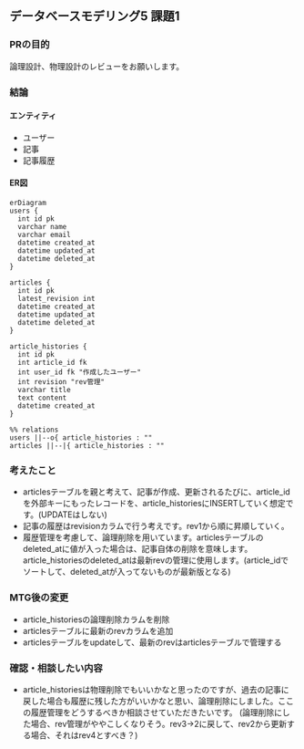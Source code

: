 ## データベースモデリング5 課題1

### PRの目的
論理設計、物理設計のレビューをお願いします。

### 結論
#### エンティティ
- ユーザー
- 記事
- 記事履歴

#### ER図
```mermaid
erDiagram
users {
  int id pk
  varchar name
  varchar email
  datetime created_at
  datetime updated_at
  datetime deleted_at
}

articles {
  int id pk
  latest_revision int
  datetime created_at
  datetime updated_at
  datetime deleted_at
}

article_histories {
  int id pk
  int article_id fk
  int user_id fk "作成したユーザー"
  int revision "rev管理"
  varchar title
  text content
  datetime created_at
}

%% relations
users ||--o{ article_histories : ""
articles ||--|{ article_histories : ""
```

### 考えたこと
- articlesテーブルを親と考えて、記事が作成、更新されるたびに、article_idを外部キーにもったレコードを、article_historiesにINSERTしていく想定です。(UPDATEはしない)
- 記事の履歴はrevisionカラムで行う考えです。rev1から順に昇順していく。
- 履歴管理を考慮して、論理削除を用いています。articlesテーブルのdeleted_atに値が入った場合は、記事自体の削除を意味します。article_historiesのdeleted_atは最新revの管理に使用します。(article_idでソートして、deleted_atが入ってないものが最新版となる)

### MTG後の変更
- article_historiesの論理削除カラムを削除
- articlesテーブルに最新のrevカラムを追加
- articlesテーブルをupdateして、最新のrevはarticlesテーブルで管理する

### 確認・相談したい内容
- article_historiesは物理削除でもいいかなと思ったのですが、過去の記事に戻した場合も履歴に残した方がいいかなと思い、論理削除にしました。ここの履歴管理をどうするべきか相談させていただきたいです。
(論理削除にした場合、rev管理がややこしくなりそう。rev3→2に戻して、rev2から更新する場合、それはrev4とすべき？)